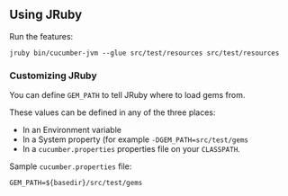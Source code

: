 ## Using JRuby

Run the features:

```
jruby bin/cucumber-jvm --glue src/test/resources src/test/resources
```

### Customizing JRuby

You can define `GEM_PATH` to tell JRuby where to load gems from.

These values can be defined in any of the three places:

* In an Environment variable
* In a System property (for example `-DGEM_PATH=src/test/gems`
* In a `cucumber.properties` properties file on your `CLASSPATH`.

Sample `cucumber.properties` file:

```
GEM_PATH=${basedir}/src/test/gems
```
